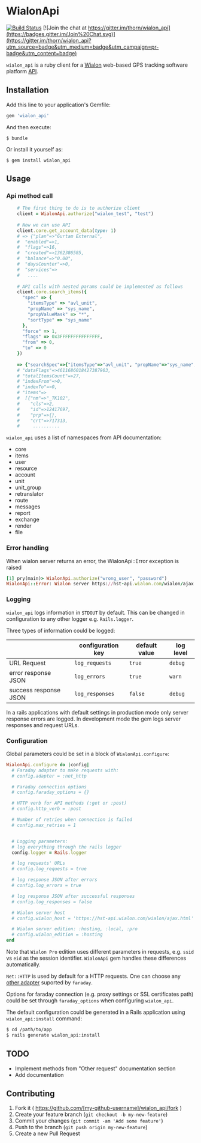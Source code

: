 # WialonApi
[![Build Status](https://travis-ci.org/thorn/wialon_api.svg?branch=master)](https://travis-ci.org/thorn/wialon_api)
[![Join the chat at https://gitter.im/thorn/wialon_api](https://badges.gitter.im/Join%20Chat.svg)](https://gitter.im/thorn/wialon_api?utm_source=badge&utm_medium=badge&utm_campaign=pr-badge&utm_content=badge)

`wialon_api` is a ruby client for a [Wialon](http://wialon.com/) web-based GPS tracking software platform [API](http://sdk.wialon.com/).

## Installation

Add this line to your application's Gemfile:

```ruby
gem 'wialon_api'
```

And then execute:

    $ bundle

Or install it yourself as:

    $ gem install wialon_api

## Usage

### Api method call

```ruby
    # The first thing to do is to authorize client
    client = WialonApi.authorize("wialon_test", "test")
    
    # Now we can use API
    client.core.get_account_data(type: 1)
    # => {"plan"=>"Gurtam External",
    #  "enabled"=>1,
    #  "flags"=>16,
    #  "created"=>1362386585,
    #  "balance"=>"0.00",
    #  "daysCounter"=>0,
    #  "services"=>
    #   ....
    
    # API calls with nested params could be implemented as follows
    client.core.search_items({
      "spec" => {
        "itemsType" => "avl_unit",
        "propName" => "sys_name",
        "propValueMask" => "*",
        "sortType" => "sys_name"
      },
      "force" => 1,
      "flags" => 0x3FFFFFFFFFFFFFFF,
      "from" => 0,
      "to" => 0
    })
    
    => {"searchSpec"=>{"itemsType"=>"avl_unit", "propName"=>"sys_name", "propValueMask"=>"*", "sortType"=>"sys_name", "propType"=>""},
    # "dataFlags"=>4611686018427387903,
    # "totalItemsCount"=>27,
    # "indexFrom"=>0,
    # "indexTo"=>0,
    # "items"=>
    #  [{"nm"=>"_TK102",
    #    "cls"=>2,
    #    "id"=>12417697,
    #    "prp"=>{},
    #    "crt"=>717313,
    #     ..........
```

`wialon_api` uses a list of namespaces from API documentation:

  * core
  * items
  * user
  * resource
  * account
  * unit
  * unit_group
  * retranslator
  * route
  * messages
  * report
  * exchange
  * render
  * file

### Error handling

When wialon server returns an error, the WialonApi::Error exception is raised

```ruby
[1] pry(main)> WialonApi.authorize("wrong_user", "password")
WialonApi::Error: Wialon server https://hst-api.wialon.com/wialon/ajax.html returned error 8: Invalid user name or password
```

### Logging

`wialon_api` logs information in `STDOUT` by default. This can be changed in configuration to any other logger e.g. `Rails.logger`.

Three types of information could be logged:

|                        | configuration key  | default value | log level |
| ---------------------- | ---------------    | ------------  | --------- |
| URL Request            | `log_requests`     | `true`        | `debug`   |
| error response JSON    | `log_errors`       | `true`        | `warn`    |
| success response JSON  | `log_responses`    | `false`       | `debug`   |

In a rails applications with default settings in production mode only server
response errors are logged. In development mode the gem logs server responses
and request URLs.

### Configuration

Global parameters could be set in a block of `WialonApi.configure`:

```ruby
WialonApi.configure do |config|
  # Faraday adapter to make requests with:
  # config.adapter = :net_http

  # Faraday connection options
  # config.faraday_options = {}

  # HTTP verb for API methods (:get or :post)
  # config.http_verb = :post

  # Number of retries when connection is failed
  # config.max_retries = 1


  # Logging parameters:
  # log everything through the rails logger
  config.logger = Rails.logger

  # log requests' URLs
  # config.log_requests = true

  # log response JSON after errors
  # config.log_errors = true

  # log response JSON after successful responses
  # config.log_responses = false

  # Wialon server host
  # config.wialon_host = 'https://hst-api.wialon.com/wialon/ajax.html'

  # Wialon server edition: :hosting, :local, :pro
  # config.wialon_edition = :hosting
end
```

Note that `Wialon Pro` edition uses different parameters in requests, e.g. `ssid` vs `eid` as the session identifier. `WialonApi` gem handles these differences automatically.

`Net::HTTP` is used by default for a HTTP requests. One can choose any [other adapter](https://github.com/technoweenie/faraday/blob/master/lib/faraday/adapter.rb) suported by `faraday`.

Options for faraday connection (e.g. proxy settings or SSL certificates path) could be set through `faraday_options` when configuring `wialon_api`.

The default configuration could be generated in a Rails application using `wialon_api:install` command:

``` sh
$ cd /path/to/app
$ rails generate wialon_api:install
```
## TODO

  * Implement methods from "Other request" documentation section
  * Add documentation

## Contributing

1. Fork it ( https://github.com/[my-github-username]/wialon_api/fork )
2. Create your feature branch (`git checkout -b my-new-feature`)
3. Commit your changes (`git commit -am 'Add some feature'`)
4. Push to the branch (`git push origin my-new-feature`)
5. Create a new Pull Request
